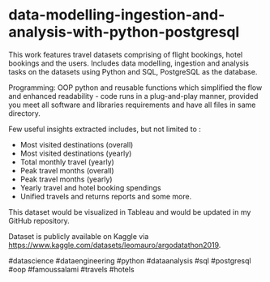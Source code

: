 # data-modelling-ingestion-and-analysis-with-python-postgresql

This work features travel datasets comprising of flight bookings, hotel bookings and the users. Includes data modelling, ingestion and analysis tasks on the datasets using Python and SQL, PostgreSQL as the database.

Programming: OOP python and reusable functions which simplified the flow and enhanced readability - code runs in a plug-and-play manner, provided you meet all software and libraries requirements and have all files in same directory.

Few useful insights extracted includes, but not limited to :

- Most visited destinations (overall)
- Most visited destinations (yearly)
- Total monthly travel (yearly)
- Peak travel months (overall)
- Peak travel months (yearly)
- Yearly travel and hotel booking spendings
- Unified travels and returns reports
and some more.

This dataset would be visualized in Tableau and would be updated in my GitHub repository. 

Dataset is publicly available on Kaggle via https://www.kaggle.com/datasets/leomauro/argodatathon2019.

#datascience #dataengineering #python #dataanalysis #sql #postgresql #oop #famoussalami #travels #hotels
